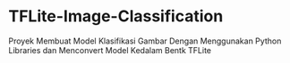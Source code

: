 # TFLite-Image-Classification
Proyek Membuat Model Klasifikasi Gambar Dengan Menggunakan Python Libraries dan Menconvert Model Kedalam Bentk TFLite
